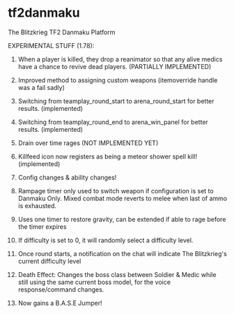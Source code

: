 tf2danmaku
==========

The Blitzkrieg TF2 Danmaku Platform

EXPERIMENTAL STUFF (1.78):

1) When a player is killed, they drop a reanimator so that any alive medics have a chance to revive dead players. (PARTIALLY IMPLEMENTED)

2) Improved method to assigning custom weapons (itemoverride handle was a fail sadly)

3) Switching from teamplay_round_start to arena_round_start for better results. (implemented)

4) Switching from teamplay_round_end to arena_win_panel for better results. (implemented)

5) Drain over time rages (NOT IMPLEMENTED YET)

6) Killfeed icon now registers as being a meteor shower spell kill! (implemented)

7) Config changes & ability changes!

8) Rampage timer only used to switch weapon if configuration is set to Danmaku Only. Mixed combat mode reverts to melee when last
of ammo is exhausted.

9) Uses one timer to restore gravity, can be extended if able to rage before the timer expires

10) If difficulty is set to 0, it will randomly select a difficulty level.

11) Once round starts, a notification on the chat will indicate The Blitzkrieg's current difficulty level

12) Death Effect: Changes the boss class between Soldier & Medic while still using the same current boss model, for the voice response/command changes.

13) Now gains a B.A.S.E Jumper!